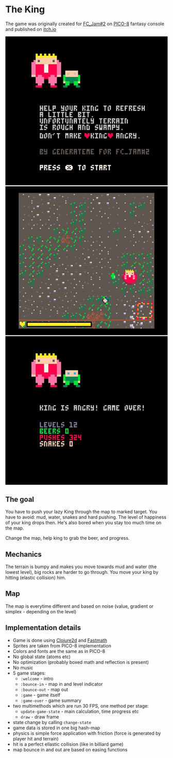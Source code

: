 # The King

The game was originally created for [FC_Jam#2](https://itch.io/jam/fantasy-console-game-jam-2) on [PICO-8](https://www.lexaloffle.com/pico-8.php) fantasy console and published on [itch.io](https://generateme.itch.io/the-king) 

![Welcome](/results/games/the_king/DE5FE9FA_000000.jpg "Welcome")
![Game](/results/games/the_king/DE5FE9FA_000012.jpg "Game")
![Game over](/results/games/the_king/DE5FE9FA_000027.jpg "Game over")

## The goal

You have to push your lazy King through the map to marked target. You have to avoid: mud, water, snakes and hard pushing. The level of happiness of your king drops then. He's also bored when you stay too much time on the map.

Change the map, help king to grab the beer, and progress.

## Mechanics

The terrain is bumpy and makes you move towards mud and water (the lowest level), big rocks are harder to go through. You move your king by hitting (elastic collision) him.

## Map

The map is everytime different and based on noise (value, gradient or simplex - depending on the level)

## Implementation details

* Game is done using [Clojure2d](https://github.com/Clojure2D/clojure2d) and [Fastmath](https://github.com/generateme/fastmath)
* Sprites are taken from PICO-8 implementation
* Colors and fonts are the same as in PICO-8
* No global state (atoms etc)
* No optimization (probably boxed math and reflection is present)
* No music
* 5 game stages:
    * `:welcome` - intro
	* `:bounce-in` - map in and level indicator
	* `:bounce-out` - map out
	* `:game` - game itself
	* `:game-over` - game summary
* two multimethods which are run 30 FPS, one method per stage:
    * `update-game-state` - main calculation, time progress etc
	* `draw` - draw frame
* state change by calling `change-state`
* game data is stored in one big hash-map
* physics is simple force application with friction (force is generated by player hit and terrain)
* hit is a perfect ellastic collision (like in billiard game)
* map bounce in and out are based on easing functions
